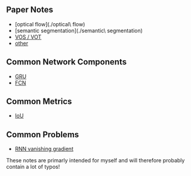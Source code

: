 ## **Paper Notes**

- [optical flow](./optical\ flow)
- [semantic segmentation](./semantic\ segmentation)
- [VOS / VOT](./VOS&VOT)
- [other]() 



## **Common Network Components**

- [GRU](https://github.com/hassony2/inria/wiki/detection-papers)
- [FCN](https://github.com/hassony2/inria/wiki/detection-papers)



## **Common Metrics**

- [IoU](https://github.com/hassony2/inria/wiki/detection-papers)



## **Common Problems**

- [RNN vanishing gradient](https://github.com/hassony2/inria/wiki/detection-papers)





These notes are primarly intended for myself and will therefore probably contain a lot of typos!


